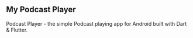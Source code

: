 ## My Podcast Player

Podcast Player - the simple Podcast playing app for Android  built with Dart & Flutter.
